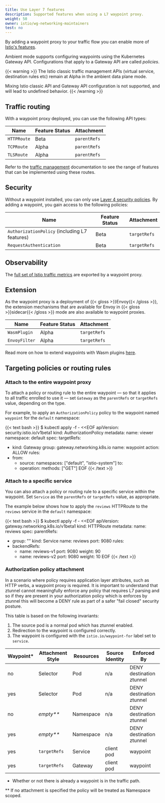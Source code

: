 ```yaml
---
title: Use Layer 7 features
description: Supported features when using a L7 waypoint proxy.
weight: 50
owner: istio/wg-networking-maintainers
test: no
---
```


By adding a waypoint proxy to your traffic flow you can enable more of [Istio's features](/docs/concepts).

Ambient mode supports configuring waypoints using the Kubernetes Gateway API. Configurations that apply to a Gateway API are called _policies_.

{{< warning >}}
The Istio classic traffic management APIs (virtual service, destination rules etc) remain at Alpha in the ambient data plane mode.

Mixing Istio classic API and Gateway API configuration is not supported, and will lead to undefined behavior.
{{< /warning >}}

## Traffic routing

With a waypoint proxy deployed, you can use the following API types:

|  Name  | Feature Status | Attachment |
| --- | --- | --- |
| `HTTPRoute` | Beta | `parentRefs` |
| `TCPRoute` | Alpha | `parentRefs` |
| `TLSRoute` | Alpha | `parentRefs` |

Refer to the [traffic management](/docs/tasks/traffic-management/) documentation to see the range of features that can be implemented using these routes.

## Security

Without a waypoint installed, you can only use [Layer 4 security policies](/docs/ambient/usage/l4-policy/).  By adding a waypoint, you gain access to the following policies:

|  Name  | Feature Status | Attachment |
| --- | --- | --- |
| `AuthorizationPolicy` (including L7 features) | Beta | `targetRefs` |
| `RequestAuthentication` | Beta | `targetRefs` |

## Observability

The [full set of Istio traffic metrics](/docs/reference/config/metrics/) are exported by a waypoint proxy.

## Extension

As the waypoint proxy is a deployment of {{< gloss >}}Envoy{{< /gloss >}}, the extension mechanisms that are available for Envoy in {{< gloss >}}sidecar{{< /gloss >}} mode are also available to waypoint proxies.

|  Name  | Feature Status | Attachment |
| --- | --- | --- |
| `WasmPlugin` | Alpha | `targetRefs` |
| `EnvoyFilter` | Alpha | `targetRefs` |

Read more on how to extend waypoints with Wasm plugins [here](/docs/ambient/usage/extend-waypoint-wasm/).

## Targeting policies or routing rules

### Attach to the entire waypoint proxy

To attach a policy or routing rule to the entire waypoint — so that it applies to all traffic enrolled to use it — set `Gateway` as the `parentRefs` or `targetRefs` value, depending on the type.

For example, to apply an `AuthorizationPolicy` policy to the waypoint named `waypoint` for the `default` namespace:

{{< text bash >}}
$ kubectl apply -f - <<EOF
apiVersion: security.istio.io/v1beta1
kind: AuthorizationPolicy
metadata:
  name: viewer
  namespace: default
spec:
  targetRefs:
  - kind: Gateway
    group: gateway.networking.k8s.io
    name: waypoint
  action: ALLOW
  rules:
  - from:
    - source:
        namespaces: ["default", "istio-system"]
    to:
    - operation:
        methods: ["GET"]
EOF
{{< /text >}}

### Attach to a specific service

You can also attach a policy or routing rule to a specific service within the waypoint. Set `Service` as the `parentRefs` or `targetRefs` value, as appropriate.

The example below shows how to apply the `reviews` HTTPRoute to the `reviews` service in the `default` namespace:

{{< text bash >}}
$ kubectl apply -f - <<EOF
apiVersion: gateway.networking.k8s.io/v1beta1
kind: HTTPRoute
metadata:
  name: reviews
spec:
  parentRefs:
  - group: ""
    kind: Service
    name: reviews
    port: 9080
  rules:
  - backendRefs:
    - name: reviews-v1
      port: 9080
      weight: 90
    - name: reviews-v2
      port: 9080
      weight: 10
EOF
{{< /text >}}

### Authorization policy attachment

In a scenario where policy requires application layer attributes, such as HTTP verbs, a waypoint proxy is required. It is important to understand that ztunnel cannot meaningfully enforce any policy that requires L7 parsing and so if they are present in your authorization policy which is enforces by ztunnel this will become a DENY rule as part of a safer "fail closed" security posture.

This table is based on the following invariants:

1. The source pod is a normal pod which has ztunnel enabled.
1. Redirection to the waypoint is configured correctly.
1. The waypoint is configured with the `istio.io/waypoint-for` label set to `service`.

| Waypoint* | Attachment Style | Resources | Source Identity | Enforced By |
| --- | --- | --- | --- | --- |
| no | Selector | Pod | n/a | DENY destination ztunnel |
| yes | Selector | Pod | n/a | DENY destination ztunnel |
| no | _empty**_ | Namespace | n/a | DENY destination ztunnel |
| yes | _empty**_ | Namespace | n/a | DENY destination ztunnel |
| yes | `targetRefs` | Service | client pod | waypoint |
| yes | `targetRefs` | Gateway | client pod | waypoint |

* Whether or not there is already a waypoint is in the traffic path.

** If no attachment is specified the policy will be treated as Namespace scoped.
